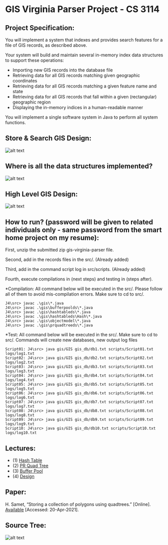 # GIS Virginia Parser Project - CS 3114

## Project Specification:
You will implement a system that indexes and provides search features for a file of GIS records, as described above.

Your system will build and maintain several in-memory index data structures to support these operations:
- Importing new GIS records into the database file
- Retrieving data for all GIS records matching given geographic coordinates
- Retrieving data for all GIS records matching a given feature name and state
- Retrieving data for all GIS records that fall within a given (rectangular) geographic region
- Displaying the in-memory indices in a human-readable manner

You will implement a single software system in Java to perform all system functions.
## Store & Search GIS Design:
![alt text](https://github.com/mnguyen0226/gis-virginia-parser/blob/main/imgs/store-and-search-gis.PNG) 
## Where is all the data structures implemented?
![alt text](https://github.com/mnguyen0226/gis-virginia-parser/blob/main/imgs/data-structures-locations.PNG)
## High Level GIS Design:
![alt text](https://github.com/mnguyen0226/gis-virginia-parser/blob/main/imgs/high-level-gis-code.PNG)
## How to run? (password will be given to related individuals only - same password from the smart home project on my resume):
First, unzip the submitted zip gis-virginia-parser file.

Second, add in the records files in the src/. (Already added)

Third, add in the command script log in src/scripts. (Already added)

Fourth, execute compilations in (next steps) and testing in (steps after).

*Compilation: All command below will be executed in the src/. Please follow all of them to avoid mis-compilation errors. Make sure to cd to src/.
```
J4\src> javac .\gis\*.java	
J4\src> javac .\gis\bufferpoolds\*.java
J4\src> javac .\gis\hashtableds\*.java 
J4\src> javac .\gis\hashtableds\Hash\*.java
J4\src> javac .\gis\objectmodel\*.java  
J4\src> javac .\gis\prquadtreeds\*.java
```

*Test: All command below will be executed in the src/. Make sure to cd to src/. Commands will create new databases, new output log files
```
Script01: J4\src> java gis/GIS gis_db/db1.txt scripts/Script01.txt logs/log1.txt
Script02: J4\src> java gis/GIS gis_db/db2.txt scripts/Script02.txt logs/log2.txt
Script03: J4\src> java gis/GIS gis_db/db3.txt scripts/Script03.txt logs/log3.txt
Script04: J4\src> java gis/GIS gis_db/db4.txt scripts/Script04.txt logs/log4.txt
Script05: J4\src> java gis/GIS gis_db/db5.txt scripts/Script05.txt logs/log5.txt
Script06: J4\src> java gis/GIS gis_db/db6.txt scripts/Script06.txt logs/log6.txt
Script07: J4\src> java gis/GIS gis_db/db7.txt scripts/Script07.txt logs/log7.txt
Script08: J4\src> java gis/GIS gis_db/db8.txt scripts/Script08.txt logs/log8.txt
Script09: J4\src> java gis/GIS gis_db/db9.txt scripts/Script09.txt logs/log9.txt
Script10: J4\src> java gis/GIS gis_db/db10.txt scripts/Script10.txt logs/log10.txt
```
## Lectures:
- (1) [Hash Table](https://github.com/mnguyen0226/gis-virginia-parser/tree/main/lecture%20notes/hash-table)
- (2) [PR Quad Tree](https://github.com/mnguyen0226/gis-virginia-parser/tree/main/lecture%20notes/pr-quad-tree)
- (3) [Buffer Pool](https://github.com/mnguyen0226/gis-virginia-parser/tree/main/lecture%20notes/bufferpool)
- (4) [Design](https://github.com/mnguyen0226/gis-virginia-parser/tree/main/lecture%20notes/design%20lecture)
## Paper:
H. Samet, “Storing a collection of polygons using quadtrees.” [Online]. [Available](https://infolab.usc.edu/csci585/Spring2008/den_ar/p182-samet.pdf.) [Accessed: 20-Apr-2021]. 

## Source Tree:
![alt text](https://github.com/mnguyen0226/gis-virginia-parser/blob/main/imgs/folder%20tree.PNG)
